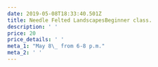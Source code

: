 ```yaml
---
date: 2019-05-08T18:33:40.501Z
title: Needle Felted LandscapesBeginner class.
description: ' '
price: 20
price_details: ' '
meta_1: "May 8\_ from 6-8 p.m."
meta_2: ' '
---
```


